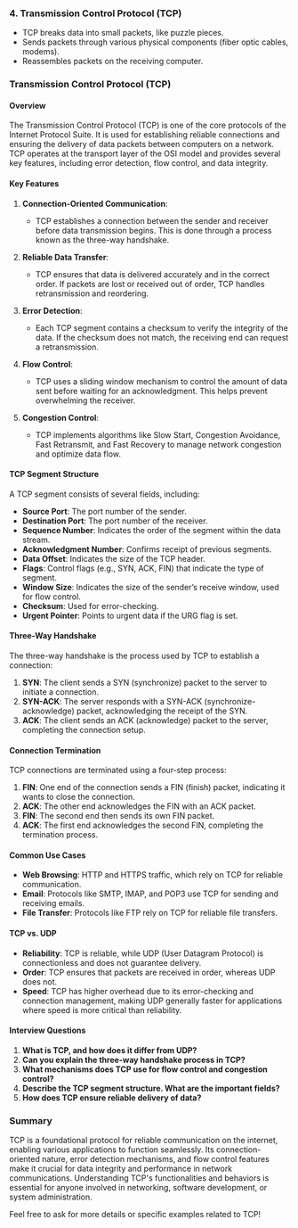 

### 4. Transmission Control Protocol (TCP)
- TCP breaks data into small packets, like puzzle pieces.
- Sends packets through various physical components (fiber optic cables, modems).
- Reassembles packets on the receiving computer.



### Transmission Control Protocol (TCP)

#### Overview
The Transmission Control Protocol (TCP) is one of the core protocols of the Internet Protocol Suite. It is used for establishing reliable connections and ensuring the delivery of data packets between computers on a network. TCP operates at the transport layer of the OSI model and provides several key features, including error detection, flow control, and data integrity.

#### Key Features

1. **Connection-Oriented Communication**:
   - TCP establishes a connection between the sender and receiver before data transmission begins. This is done through a process known as the three-way handshake.

2. **Reliable Data Transfer**:
   - TCP ensures that data is delivered accurately and in the correct order. If packets are lost or received out of order, TCP handles retransmission and reordering.

3. **Error Detection**:
   - Each TCP segment contains a checksum to verify the integrity of the data. If the checksum does not match, the receiving end can request a retransmission.

4. **Flow Control**:
   - TCP uses a sliding window mechanism to control the amount of data sent before waiting for an acknowledgment. This helps prevent overwhelming the receiver.

5. **Congestion Control**:
   - TCP implements algorithms like Slow Start, Congestion Avoidance, Fast Retransmit, and Fast Recovery to manage network congestion and optimize data flow.

#### TCP Segment Structure
A TCP segment consists of several fields, including:

- **Source Port**: The port number of the sender.
- **Destination Port**: The port number of the receiver.
- **Sequence Number**: Indicates the order of the segment within the data stream.
- **Acknowledgment Number**: Confirms receipt of previous segments.
- **Data Offset**: Indicates the size of the TCP header.
- **Flags**: Control flags (e.g., SYN, ACK, FIN) that indicate the type of segment.
- **Window Size**: Indicates the size of the sender’s receive window, used for flow control.
- **Checksum**: Used for error-checking.
- **Urgent Pointer**: Points to urgent data if the URG flag is set.

#### Three-Way Handshake
The three-way handshake is the process used by TCP to establish a connection:

1. **SYN**: The client sends a SYN (synchronize) packet to the server to initiate a connection.
2. **SYN-ACK**: The server responds with a SYN-ACK (synchronize-acknowledge) packet, acknowledging the receipt of the SYN.
3. **ACK**: The client sends an ACK (acknowledge) packet to the server, completing the connection setup.

#### Connection Termination
TCP connections are terminated using a four-step process:

1. **FIN**: One end of the connection sends a FIN (finish) packet, indicating it wants to close the connection.
2. **ACK**: The other end acknowledges the FIN with an ACK packet.
3. **FIN**: The second end then sends its own FIN packet.
4. **ACK**: The first end acknowledges the second FIN, completing the termination process.

#### Common Use Cases
- **Web Browsing**: HTTP and HTTPS traffic, which rely on TCP for reliable communication.
- **Email**: Protocols like SMTP, IMAP, and POP3 use TCP for sending and receiving emails.
- **File Transfer**: Protocols like FTP rely on TCP for reliable file transfers.

#### TCP vs. UDP
- **Reliability**: TCP is reliable, while UDP (User Datagram Protocol) is connectionless and does not guarantee delivery.
- **Order**: TCP ensures that packets are received in order, whereas UDP does not.
- **Speed**: TCP has higher overhead due to its error-checking and connection management, making UDP generally faster for applications where speed is more critical than reliability.

#### Interview Questions
1. **What is TCP, and how does it differ from UDP?**
2. **Can you explain the three-way handshake process in TCP?**
3. **What mechanisms does TCP use for flow control and congestion control?**
4. **Describe the TCP segment structure. What are the important fields?**
5. **How does TCP ensure reliable delivery of data?**

### Summary
TCP is a foundational protocol for reliable communication on the internet, enabling various applications to function seamlessly. Its connection-oriented nature, error detection mechanisms, and flow control features make it crucial for data integrity and performance in network communications. Understanding TCP's functionalities and behaviors is essential for anyone involved in networking, software development, or system administration.

Feel free to ask for more details or specific examples related to TCP!